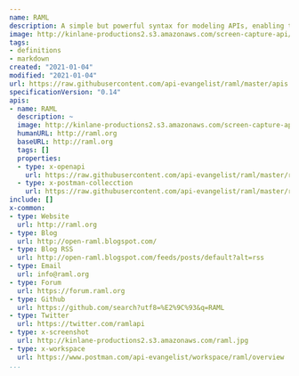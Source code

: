 ```yaml
---
name: RAML
description: A simple but powerful syntax for modeling APIs, enabling the rapid development of APIs using an approachable syntax which can scale from hobby project to enterprise application. RAML lets you see what your API looks like as you design it, using easy to read plain text. Without having to write a single line of code you can not only perfect your API design, but also create a fully functional mock for customers, partners, and other developers.
image: http://kinlane-productions2.s3.amazonaws.com/screen-capture-api/1917-raml.jpg
tags:
- definitions
- markdown
created: "2021-01-04"
modified: "2021-01-04"
url: https://raw.githubusercontent.com/api-evangelist/raml/master/apis.json
specificationVersion: "0.14"
apis:
- name: RAML
  description: ~
  image: http://kinlane-productions2.s3.amazonaws.com/screen-capture-api/1917-raml.jpg
  humanURL: http://raml.org
  baseURL: http://raml.org
  tags: []
  properties:
  - type: x-openapi
    url: https://raw.githubusercontent.com/api-evangelist/raml/master/raml-openapi.json
  - type: x-postman-collecction
    url: https://raw.githubusercontent.com/api-evangelist/raml/master/raml-postman-collection.json
include: []
x-common:
- type: Website
  url: http://raml.org
- type: Blog
  url: http://open-raml.blogspot.com/
- type: Blog RSS
  url: http://open-raml.blogspot.com/feeds/posts/default?alt=rss
- type: Email
  url: info@raml.org
- type: Forum
  url: https://forum.raml.org
- type: Github
  url: https://github.com/search?utf8=%E2%9C%93&q=RAML
- type: Twitter
  url: https://twitter.com/ramlapi
- type: x-screenshot
  url: http://kinlane-productions2.s3.amazonaws.com/raml.jpg
- type: x-workspace
  url: https://www.postman.com/api-evangelist/workspace/raml/overview
...
```

